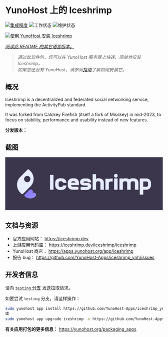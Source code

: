 <!--
注意：此 README 由 <https://github.com/YunoHost/apps/tree/master/tools/readme_generator> 自动生成
请勿手动编辑。
-->

# YunoHost 上的 Iceshrimp

[![集成程度](https://dash.yunohost.org/integration/iceshrimp.svg)](https://dash.yunohost.org/appci/app/iceshrimp) ![工作状态](https://ci-apps.yunohost.org/ci/badges/iceshrimp.status.svg) ![维护状态](https://ci-apps.yunohost.org/ci/badges/iceshrimp.maintain.svg)

[![使用 YunoHost 安装 Iceshrimp](https://install-app.yunohost.org/install-with-yunohost.svg)](https://install-app.yunohost.org/?app=iceshrimp)

*[阅读此 README 的其它语言版本。](./ALL_README.md)*

> *通过此软件包，您可以在 YunoHost 服务器上快速、简单地安装 Iceshrimp。*  
> *如果您还没有 YunoHost，请参阅[指南](https://yunohost.org/install)了解如何安装它。*

## 概况

Iceshrimp is a decentralized and federated social networking service, implementing the ActivityPub standard.

It was forked from Calckey Firefish (itself a fork of Misskey) in mid-2023, to focus on stability, performance and usability instead of new features.

**分发版本：** 

## 截图

![Iceshrimp 的截图](./doc/screenshots/example.jpg)

## 文档与资源

- 官方应用网站： <https://iceshrimp.dev>
- 上游应用代码库： <https://iceshrimp.dev/iceshrimp/iceshrimp>
- YunoHost 商店： <https://apps.yunohost.org/app/iceshrimp>
- 报告 bug： <https://github.com/YunoHost-Apps/iceshrimp_ynh/issues>

## 开发者信息

请向 [`testing` 分支](https://github.com/YunoHost-Apps/iceshrimp_ynh/tree/testing) 发送拉取请求。

如要尝试 `testing` 分支，请这样操作：

```bash
sudo yunohost app install https://github.com/YunoHost-Apps/iceshrimp_ynh/tree/testing --debug
或
sudo yunohost app upgrade iceshrimp -u https://github.com/YunoHost-Apps/iceshrimp_ynh/tree/testing --debug
```

**有关应用打包的更多信息：** <https://yunohost.org/packaging_apps>
